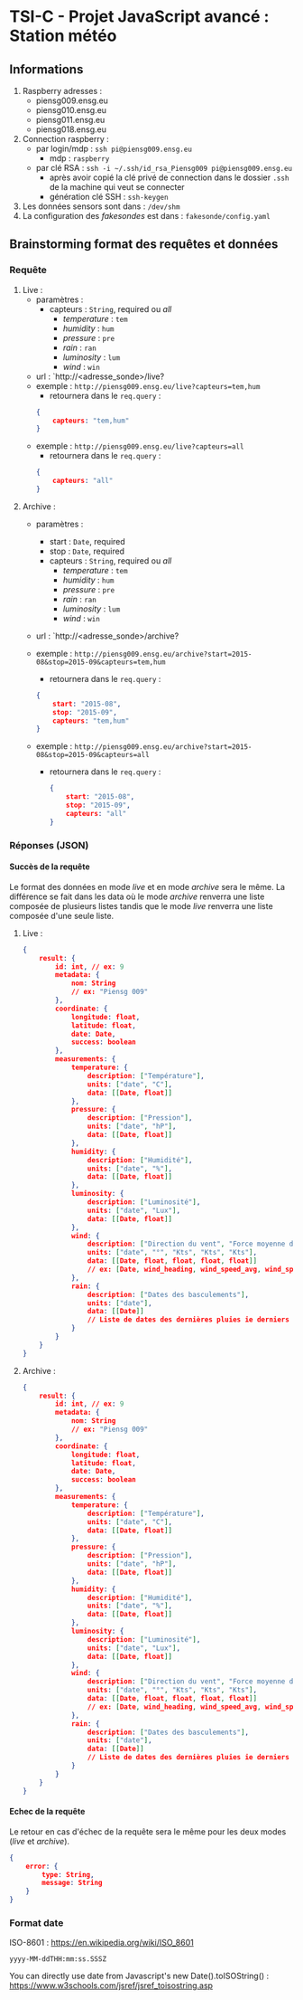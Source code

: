 # TSI-C - Projet JavaScript avancé : Station météo

## Informations

1. Raspberry adresses :
    * piensg009.ensg.eu
    * piensg010.ensg.eu
    * piensg011.ensg.eu
    * piensg018.ensg.eu
2. Connection raspberry :
    * par login/mdp : `ssh pi@piensg009.ensg.eu`
        * mdp : `raspberry`
    * par clé RSA : `ssh -i ~/.ssh/id_rsa_Piensg009 pi@piensg009.ensg.eu`
        * après avoir copié la clé privé de connection dans le dossier `.ssh` de la machine qui veut se connecter
        * génération clé SSH : `ssh-keygen`
3. Les données sensors sont dans : `/dev/shm`
2. La configuration des _fakesondes_ est dans : `fakesonde/config.yaml`


## Brainstorming format des requêtes et données

### Requête

1. Live :
    * paramètres : 
        * capteurs : `String`, required ou _all_
            * _temperature_ : `tem`
            * _humidity_ : `hum`
            * _pressure_ : `pre`
            * _rain_ : `ran`
            * _luminosity_ : `lum`
            * _wind_ : `win`
    * url : `http://<adresse_sonde>/live?<capteurs>
    * exemple : `http://piensg009.ensg.eu/live?capteurs=tem,hum`
        * retournera dans le `req.query` :
        ```json
        {   
            capteurs: "tem,hum"
        }
        ```
    * exemple : `http://piensg009.ensg.eu/live?capteurs=all`
        * retournera dans le `req.query` :
        ```json
        {   
            capteurs: "all"
        }
        ```
1. Archive :
    * paramètres : 
        * start : `Date`, required
        * stop : `Date`, required
        * capteurs : `String`, required ou _all_
            * _temperature_ : `tem`
            * _humidity_ : `hum`
            * _pressure_ : `pre`
            * _rain_ : `ran`
            * _luminosity_ : `lum`
            * _wind_ : `win`
    * url : `http://<adresse_sonde>/archive?<capteurs>

    * exemple : `http://piensg009.ensg.eu/archive?start=2015-08&stop=2015-09&capteurs=tem,hum`
        * retournera dans le `req.query` :
        ```json
        {   
            start: "2015-08",
            stop: "2015-09",
            capteurs: "tem,hum"
        }
        ```
    * exemple : `http://piensg009.ensg.eu/archive?start=2015-08&stop=2015-09&capteurs=all`
        * retournera dans le `req.query` :
            ```json
            {   
                start: "2015-08",
                stop: "2015-09",
                capteurs: "all"
            }
            ```

### Réponses (JSON)

#### Succès de la requête

Le format des données en mode _live_ et en mode _archive_ sera le même. La différence se fait dans les data où le mode _archive_ renverra une liste composée de plusieurs listes tandis que le mode _live_ renverra une liste composée d'une seule liste.

1. Live :
    ```json
    {
        result: {
            id: int, // ex: 9
            metadata: {
                nom: String
                // ex: "Piensg 009"
            },
            coordinate: {
                longitude: float,
                latitude: float,
                date: Date,
                success: boolean
            },
            measurements: {
                temperature: {
                    description: ["Température"],
                    units: ["date", "C"],
                    data: [[Date, float]]
                },
                pressure: {
                    description: ["Pression"],
                    units: ["date", "hP"],
                    data: [[Date, float]]
                },
                humidity: {
                    description: ["Humidité"],
                    units: ["date", "%"],
                    data: [[Date, float]]
                },
                luminosity: {
                    description: ["Luminosité"],
                    units: ["date", "Lux"],
                    data: [[Date, float]]
                },
                wind: {
                    description: ["Direction du vent", "Force moyenne du vent", "Force maxi du vent", "Force mini du vent"],
                    units: ["date", "°", "Kts", "Kts", "Kts"],
                    data: [[Date, float, float, float, float]]
                    // ex: [Date, wind_heading, wind_speed_avg, wind_speed_max, wind_speed_min]
                },
                rain: {
                    description: ["Dates des basculements"],
                    units: ["date"],
                    data: [[Date]]
                    // Liste de dates des dernières pluies ie derniers basculements
                }
            }  
        }
    }
    ```
1. Archive :
    ```json
    {
        result: {
            id: int, // ex: 9
            metadata: {
                nom: String
                // ex: "Piensg 009"
            },
            coordinate: {
                longitude: float,
                latitude: float,
                date: Date,
                success: boolean
            },
            measurements: {
                temperature: {
                    description: ["Température"],
                    units: ["date", "C"],
                    data: [[Date, float]]
                },
                pressure: {
                    description: ["Pression"],
                    units: ["date", "hP"],
                    data: [[Date, float]]
                },
                humidity: {
                    description: ["Humidité"],
                    units: ["date", "%"],
                    data: [[Date, float]]
                },
                luminosity: {
                    description: ["Luminosité"],
                    units: ["date", "Lux"],
                    data: [[Date, float]]
                },
                wind: {
                    description: ["Direction du vent", "Force moyenne du vent", "Force maxi du vent", "Force mini du vent"],
                    units: ["date", "°", "Kts", "Kts", "Kts"],
                    data: [[Date, float, float, float, float]]
                    // ex: [Date, wind_heading, wind_speed_avg, wind_speed_max, wind_speed_min]
                },
                rain: {
                    description: ["Dates des basculements"],
                    units: ["date"],
                    data: [[Date]]
                    // Liste de dates des dernières pluies ie derniers basculements
                }
            }            
        }
    }
    ```

#### Echec de la requête

Le retour en cas d'échec de la requête sera le même pour les deux modes (_live_ et _archive_).
```json
{
    error: {
        type: String,
        message: String
    }
}
```


### Format date

ISO-8601 : https://en.wikipedia.org/wiki/ISO_8601

`yyyy-MM-ddTHH:mm:ss.SSSZ`

You can directly use date from Javascript's new Date().toISOString() : https://www.w3schools.com/jsref/jsref_toisostring.asp
